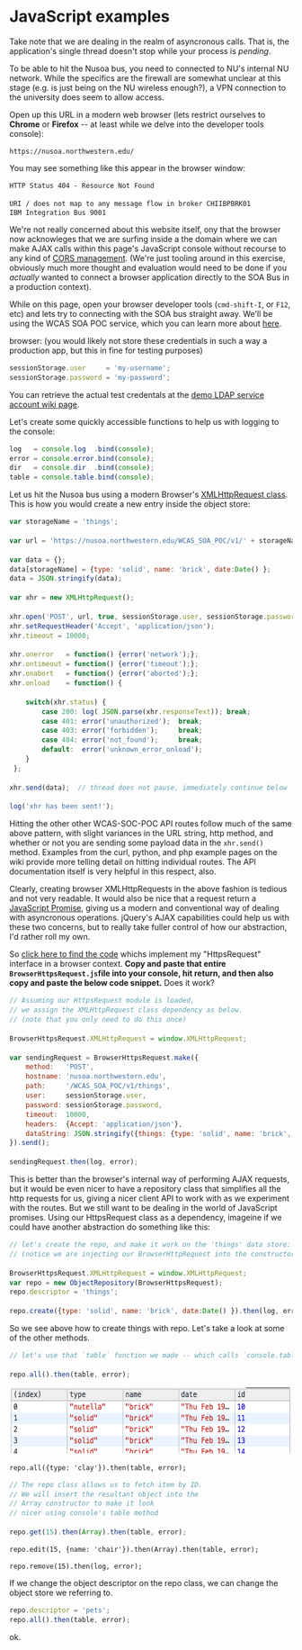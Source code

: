 # JavaScript examples


Take note that we are dealing in the realm of asyncronous calls. That is, the application's single thread doesn't stop while your process is _pending_.

To be able to hit the Nusoa bus, you need to connected to NU's internal NU network. While the specifics are the firewall are somewhat unclear at this stage (e.g. is just being on the NU wireless enough?), a VPN connection to the university does seem to allow access.

Open up this URL in a modern web browser (lets restrict ourselves to **Chrome** or **Firefox** -- at least while we delve into the developer tools console):

```
https://nusoa.northwestern.edu/
```

You may see something like this appear in the browser window:

```
HTTP Status 404 - Resource Not Found

URI / does not map to any message flow in broker CHIIBPBRK01
IBM Integration Bus 9001
```

We're not really concerned about this website itself, ony that the browser now acknowleges that we are surfing inside a the domain where we can make AJAX calls within this page's JavaScript console without recourse to any kind of [CORS management](https://developer.mozilla.org/en-US/docs/Web/HTTP/Access_control_CORS). (We're just tooling around in this exercise, obviously much more thought and evaluation would need to be done if you _actually_ wanted to connect a browser application directly to the SOA Bus in a production context).

While on this page, open your browser developer tools (`cmd-shift-I`, or `F12`, etc) and lets try to connecting with the SOA bus straight away.  We'll be using the WCAS SOA POC service, which you can learn more about [here](https://slate.weinberg.northwestern.edu/display/SOAPOC/WCAS_SOA_POC+Functionality+and+API).


browser: (you would likely not store these credentials in such a way a production app, but this in fine for testing purposes)

```javascript
sessionStorage.user     = 'my-username'; 
sessionStorage.password = 'my-password';
```

You can retrieve the actual test credentals at the [demo LDAP service account wiki page](https://slate.weinberg.northwestern.edu/display/SOAPOC/Demo+LDAP+service+account).

Let's create some quickly accessible functions to help us with logging to the console:

```javascript
log   = console.log  .bind(console); 
error = console.error.bind(console);
dir   = console.dir  .bind(console);
table = console.table.bind(console);
```

Let us hit the Nusoa bus using a modern Browser's [XMLHttpRequest class](https://developer.mozilla.org/en-US/docs/Web/API/XMLHttpRequest). This is how you would create a new entry inside the object store:

```javascript
var storageName = 'things';

var url = 'https://nusoa.northwestern.edu/WCAS_SOA_POC/v1/' + storageName;

var data = {};
data[storageName] = {type: 'solid', name: 'brick', date:Date() };
data = JSON.stringify(data);

var xhr = new XMLHttpRequest();

xhr.open('POST', url, true, sessionStorage.user, sessionStorage.password);
xhr.setRequestHeader('Accept', 'application/json');
xhr.timeout = 10000;

xhr.onerror   = function() {error('network');};
xhr.ontimeout = function() {error('timeout');};
xhr.onabort   = function() {error('aborted');};
xhr.onload    = function() {

    switch(xhr.status) {
        case 200: log( JSON.parse(xhr.responseText)); break;
        case 401: error('unauthorized');  break;
        case 403: error('forbidden');     break;
        case 404: error('not_found');     break;
        default:  error('unknown_error_onload');
    }
 };

xhr.send(data);  // thread does not pause, immediately continue below

log('xhr has been sent!'); 
```

Hitting the other other WCAS-SOC-POC API routes follow much of the same above pattern, with slight variances in the URL string, http method, and whether or not you are sending some payload data in the `xhr.send()` method.  Examples from the curl, python, and php example pages on the wiki provide more telling detail on hitting individual routes. The API documentation itself is very helpful in this respect, also.

Clearly, creating browser XMLHttpRequests in the above fashion is tedious and not very readable.  It would also be nice that a request return a [JavaScript Promise](https://developer.mozilla.org/en-US/docs/Web/JavaScript/Reference/Global_Objects/Promise), giving us a modern and conventional way of dealing with asyncronous operations.  jQuery's AJAX capabilities could help us with these two concerns, but to really take fuller control of how our abstraction, I'd rather roll my own.

So [click here to find the code](https://github.com/nusait/nusoa-javascript-demo/blob/master/Services/HttpsRequest/BrowserHttpsRequest.js) whichs implement my "HttpsRequest" interface in a browser context. **Copy and paste that entire `BrowserHttpsRequest.js`file into your console, hit return, and then also copy and paste the below code snippet.**  Does it work?


```javascript
// Assuming our HttpsRequest module is loaded,
// we assign the XMLHttpRequest class dependency as below.
// (note that you only need to do this once)

BrowserHttpsRequest.XMLHttpRequest = window.XMLHttpRequest;

var sendingRequest = BrowserHttpsRequest.make({
    method:   'POST',
    hostname: 'nusoa.northwestern.edu',
	path:     '/WCAS_SOA_POC/v1/things',
	user:     sessionStorage.user,
	password: sessionStorage.password,
	timeout:  10000,
	headers:  {Accept: 'application/json'},
	dataString: JSON.stringify({things: {type: 'solid', name: 'brick', date:Date() }}),
}).send();

sendingRequest.then(log, error);
```




This is better than the browser's internal way of performing AJAX requests, but it would be even nicer to have a repository class that simplifies all the http requests for us, giving a nicer client API to work with as we experiment with the routes.  But we still want to be dealing in the world of JavaScript promises. Using our HttpsRequest class as a dependency, imageine if we could have another abstraction do something like this:

```javascript
// let's create the repo, and make it work on the 'things' data store:
// (notice we are injecting our BrowserHttpRequest into the constructor)

BrowserHttpsRequest.XMLHttpRequest = window.XMLHttpRequest;
var repo = new ObjectRepository(BrowserHttpsRequest); 
repo.descriptor = 'things';

repo.create({type: 'solid', name: 'brick', date:Date() }).then(log, error);
```

So we see above how to create things with repo. Let's take a look at some of the other methods.

```javascript
// let's use that `table` function we made -- which calls `console.table()`

repo.all().then(table, error);
```
<p align=center><img width=585 height=118 src=docs/images/table-view.png?raw=true /></p>

```javascript=
repo.all({type: 'clay'}).then(table, error);
```
```javascript
// The repo class allows us to fetch item by ID.
// We will insert the resultant object into the 
// Array constructor to make it look
// nicer using console's table method

repo.get(15).then(Array).then(table, error);
```

```javascript=
repo.edit(15, {name: 'chair'}).then(Array).then(table, error);
```

```javascript=
repo.remove(15).then(log, error);
```

If we change the object descriptor on the repo class, we can change the object store we referring to.

```javascript
repo.descriptor = 'pets';
repo.all().then(table, error);
```


ok.
